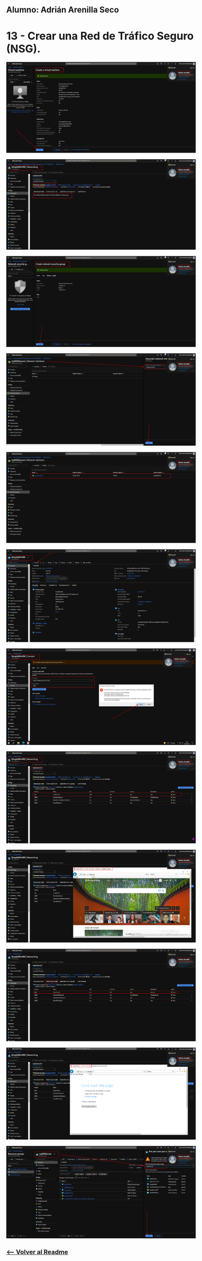 ## Alumno: Adrián Arenilla Seco

# 13 - Crear una Red de Tráfico Seguro (NSG).

![](Evidencias/13a-NGS.png)

![](Evidencias/13b-NGS.png)

![](Evidencias/13c-NGS.png)

![](Evidencias/13d-NGS.png)

![](Evidencias/13e-NGS.png)

![](Evidencias/13f-NGS.png)

![](Evidencias/13g-NGS.png)

![](Evidencias/13h-NGS.png)

![](Evidencias/13i-NGS.png)

![](Evidencias/13j-NGS.png)

![](Evidencias/13k-NGS.png)

![](Evidencias/13l-NGS.png)


### [<-- Volver al Readme](../../Readme.md)

